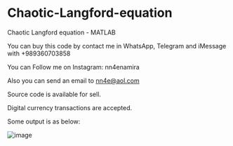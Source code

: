 # Chaotic-Langford-equation
Chaotic Langford equation - MATLAB

You can buy this code by contact me in WhatsApp, Telegram and iMessage with +989360703858

You can Follow me on Instagram: nn4enamira

Also you can send an email to nn4e@aol.com

Source code is available for sell.

Digital currency transactions are accepted.

Some output is as below:

![image](https://github.com/user-attachments/assets/ab4efb8c-d11e-4c3c-b6ce-d1d38c202cca)



